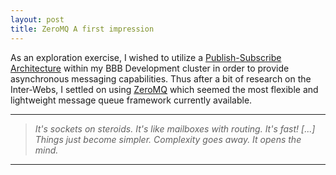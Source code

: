 ```yaml
---
layout: post
title: ZeroMQ A first impression
---
```


As an exploration exercise, I wished to utilize a [Publish-Subscribe Architecture](http://en.wikipedia.org/wiki/Publish%E2%80%93subscribe_pattern) within my BBB Development cluster in order to provide asynchronous messaging capabilities. Thus after a bit of research on the Inter-Webs, I settled on using [ZeroMQ](http://zeromq.org/) which seemed the most flexible and lightweight message queue framework currently available. 

---
> *It's sockets on steroids. It's like mailboxes with routing. It's fast! [...] Things just become simpler. Complexity goes away. It opens the mind.*
---

